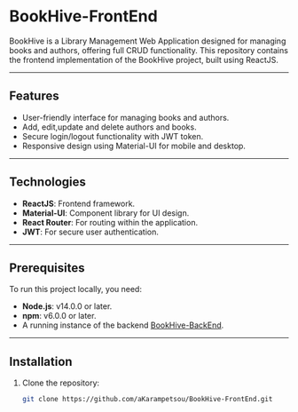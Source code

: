 # BookHive-FrontEnd

BookHive is a Library Management Web Application designed for managing books and authors, offering full CRUD functionality. This repository contains the frontend implementation of the BookHive project, built using ReactJS.

---

## Features

- User-friendly interface for managing books and authors.
- Add, edit,update and delete authors and books.
- Secure login/logout functionality with JWT token.
- Responsive design using Material-UI for mobile and desktop.

---

## Technologies

- **ReactJS**: Frontend framework.
- **Material-UI**: Component library for UI design.
- **React Router**: For routing within the application.
- **JWT**: For secure user authentication.

---

## Prerequisites

To run this project locally, you need:

- **Node.js**: v14.0.0 or later.
- **npm**: v6.0.0 or later.
- A running instance of the backend [BookHive-BackEnd](https://github.com/aKarampetsou/BookHive-BackEnd).

---

## Installation

1. Clone the repository:
   ```bash
   git clone https://github.com/aKarampetsou/BookHive-FrontEnd.git